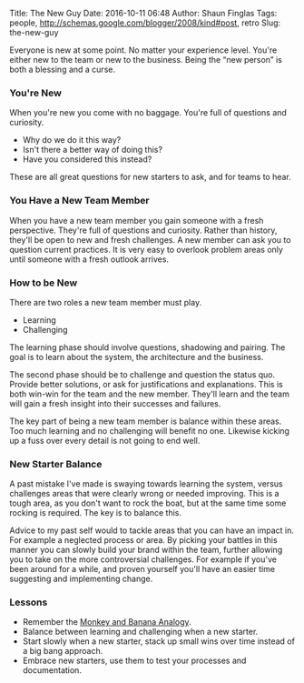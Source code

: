 Title: The New Guy
Date: 2016-10-11 06:48
Author: Shaun Finglas
Tags: people, http://schemas.google.com/blogger/2008/kind#post, retro
Slug: the-new-guy

Everyone is new at some point. No matter your experience level. You're
either new to the team or new to the business. Being the “new person” is
both a blessing and a curse.

### You're New

When you're new you come with no baggage. You're full of questions and
curiosity.

-   Why do we do it this way?
-   Isn't there a better way of doing this?
-   Have you considered this instead?

These are all great questions for new starters to ask, and for teams to
hear.

### You Have a New Team Member

When you have a new team member you gain someone with a fresh
perspective. They're full of questions and curiosity. Rather than
history, they'll be open to new and fresh challenges. A new member can
ask you to question current practices. It is very easy to overlook
problem areas only until someone with a fresh outlook arrives.

### How to be New

There are two roles a new team member must play.

-   Learning
-   Challenging

The learning phase should involve questions, shadowing and pairing. The
goal is to learn about the system, the architecture and the business.

The second phase should be to challenge and question the status quo.
Provide better solutions, or ask for justifications and explanations.
This is both win-win for the team and the new member. They'll learn and
the team will gain a fresh insight into their successes and failures.

The key part of being a new team member is balance within these areas.
Too much learning and no challenging will benefit no one. Likewise
kicking up a fuss over every detail is not going to end well.

### New Starter Balance

A past mistake I've made is swaying towards learning the system, versus
challenges areas that were clearly wrong or needed improving. This is a
tough area, as you don't want to rock the boat, but at the same time
some rocking is required. The key is to balance this.

Advice to my past self would to tackle areas that you can have an impact
in. For example a neglected process or area. By picking your battles in
this manner you can slowly build your brand within the team, further
allowing you to take on the more controversial challenges. For example
if you've been around for a while, and proven yourself you'll have an
easier time suggesting and implementing change.

### Lessons

-   Remember the [Monkey and Banana
    Analogy](http://johnstepper.com/2013/10/26/the-five-monkeys-experiment-with-a-new-lesson/).
-   Balance between learning and challenging when a new starter.
-   Start slowly when a new starter, stack up small wins over time
    instead of a big bang approach.
-   Embrace new starters, use them to test your processes and
    documentation.

</p>

